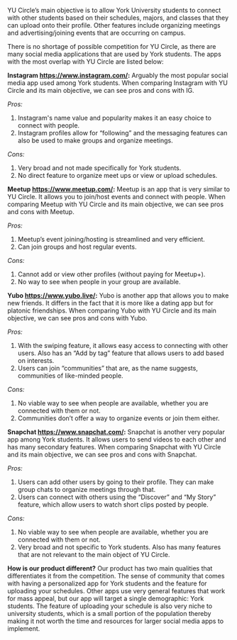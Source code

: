 YU Circle’s main objective is to allow York University students to connect with other students based on their schedules, majors, and classes that they can upload onto their profile. Other features include organizing meetings and advertising/joining events that are occurring on campus.

There is no shortage of possible competition for YU Circle, as there are many social media applications that are used by York students. The apps with the most overlap with YU Circle are listed below:


**Instagram <https://www.instagram.com/>:** 
Arguably the most popular social media app used among York students. When comparing Instagram with YU Circle and its main objective, we can see pros and cons with IG.

*Pros:*
1. Instagram's name value and popularity makes it an easy choice to connect with people.
2. Instagram profiles allow for “following” and the messaging features can also be used to make groups and  organize meetings.

*Cons:*
1. Very broad and not made specifically for York students.
2. No direct feature to organize meet ups or view or upload schedules.


**Meetup <https://www.meetup.com/>:** 
Meetup is an app that is very similar to YU Circle. It allows you to join/host events and connect with people. When comparing Meetup with YU Circle and its main objective, we can see pros and cons with Meetup.

*Pros:*
1. Meetup’s event joining/hosting is streamlined and very efficient.
2. Can join groups and host regular events.

*Cons:*
1. Cannot add or view other profiles (without paying for Meetup+).
2. No way to see when people in your group are available.


**Yubo <https://www.yubo.live/>:** 
Yubo is another app that allows you to make new friends. It differs in the fact that it is more like a dating app but for platonic friendships. When comparing Yubo with YU Circle and its main objective, we can see pros and cons with Yubo.

*Pros:*
1. With the swiping feature, it allows easy access to connecting with other users. Also has an “Add by tag” feature that allows users to add based on interests.
2. Users can join “communities” that are, as the name suggests, communities of like-minded people.

*Cons:*
1. No viable way to see when people are available, whether you are connected with them or not. 
2. Communities don’t offer a way to organize events or join them either.


**Snapchat <https://www.snapchat.com/>:** 
Snapchat is another very popular app among York students. It allows users to send videos to each other and has many secondary features. When comparing Snapchat with YU Circle and its main objective, we can see pros and cons with Snapchat.

*Pros:*
1. Users can add other users by going to their profile. They can make group chats to organize meetings through that.
2. Users can connect with others using the “Discover” and “My Story” feature, which allow users to watch short clips posted by people.

*Cons:*
1. No viable way to see when people are available, whether you are connected with them or not. 
2. Very broad and not specific to York students. Also has many features that are not relevant to the main object of YU Circle.


**How is our product different?**
Our product has two main qualities that differentiates it from the competition. The sense of community that comes with having a personalized app for York students and the feature for uploading your schedules. Other apps use very general features that work for mass appeal, but our app will target a single demographic: York students. The feature of uploading your schedule is also very niche to university students, which is a small portion of the population thereby making it not worth the time and resources for larger social media apps to implement.